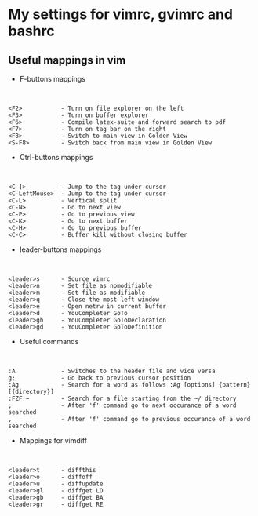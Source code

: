 My settings for vimrc, gvimrc and bashrc
========================================


Useful mappings in vim
------------

- F-buttons mappings

&nbsp;

    <F2>		   - Turn on file explorer on the left
    <F3>   		   - Turn on buffer explorer
    <F6>   		   - Compile latex-suite and forward search to pdf
    <F7>   		   - Turn on tag bar on the right
    <F8>   		   - Switch to main view in Golden View
	<S-F8> 		   - Switch back from main view in Golden View

- Ctrl-buttons mappings

&nbsp;

    <C-]>          - Jump to the tag under cursor
    <C-LeftMouse>  - Jump to the tag under cursor
    <C-L>          - Vertical split
    <C-N>          - Go to next view
    <C-P>          - Go to previous view
    <C-K>          - Go to next buffer
    <C-H>          - Go to previous buffer
    <C-C>          - Buffer kill without closing buffer


- leader-buttons mappings 

&nbsp;

    <leader>s      - Source vimrc
    <leader>n      - Set file as nomodifiable
    <leader>m      - Set file as modifiable
    <leader>q      - Close the most left window
    <leader>e      - Open netrw in current buffer
    <leader>d      - YouCompleter GoTo
    <leader>gh     - YouCompleter GoToDeclaration
    <leader>gd     - YouCompleter GoToDefinition

- Useful commands

&nbsp;

    :A             - Switches to the header file and vice versa
    g;             - Go back to previous cursor position
    :Ag            - Search for a word as follows :Ag [options] {pattern} [{directory}]
    :FZF ~		   - Search for a file starting from the ~/ directory
    ;    		   - After 'f' command go to next occurance of a word searched
    ,    		   - After 'f' command go to previous occurance of a word searched

- Mappings for vimdiff

&nbsp;

	<leader>t	   - diffthis
	<leader>o	   - diffoff
	<leader>u	   - diffupdate
	<leader>gl 	   - diffget LO
	<leader>gb 	   - diffget BA
	<leader>gr 	   - diffget RE

